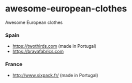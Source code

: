 # awesome-european-clothes
Awesome European clothes

### Spain 
- https://twothirds.com (made in Portugal)
- https://bravafabrics.com

### France
- http://www.sixpack.fr/ (made in Portugal)
